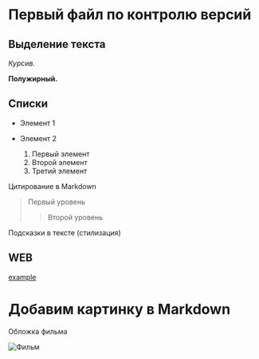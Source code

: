 # Первый файл по контролю версий

## Выделение текста

*Курсив.*

**Полужирный.**

## Списки

* Элемент 1
* Элемент 2

    1. Первый элемент
    2. Второй элемент
    3. Третий элемент

Цитирование в Markdown
> Первый уровень
>> Второй уровень


Подсказки в тексте (стилизация)

## WEB
[example](http.example.com "Всплыващая подсказка")

# Добавим картинку в Markdown 

Обложка фильма

![Фильм](Untitled.jpeg)